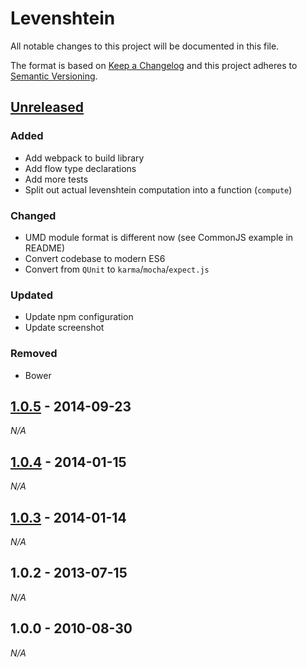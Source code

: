 # Levenshtein

All notable changes to this project will be documented in this file.

The format is based on [Keep a Changelog](http://keepachangelog.com/)
and this project adheres to [Semantic Versioning](http://semver.org/).

## [Unreleased]

### Added

* Add webpack to build library
* Add flow type declarations
* Add more tests
* Split out actual levenshtein computation into a function (`compute`)

### Changed

* UMD module format is different now (see CommonJS example in README)
* Convert codebase to modern ES6
* Convert from `QUnit` to `karma`/`mocha`/`expect.js`

### Updated

* Update npm configuration
* Update screenshot

### Removed

* Bower

## [1.0.5] - 2014-09-23

*N/A*

## [1.0.4] - 2014-01-15

*N/A*

## [1.0.3] - 2014-01-14

*N/A*

## 1.0.2 - 2013-07-15

*N/A*

## 1.0.0 - 2010-08-30

*N/A*

[Unreleased]: https://github.com/gf3/Levenshtein/compare/1.0.5...HEAD
[1.0.5]: https://github.com/gf3/Levenshtein/compare/v1.0.4...1.0.5
[1.0.4]: https://github.com/gf3/Levenshtein/compare/v1.0.3...v1.0.4
[1.0.3]: https://github.com/gf3/Levenshtein/compare/v1.0.2...v1.0.3
